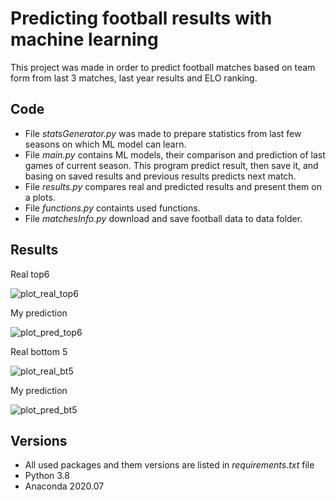 # Predicting football results with machine learning

This project was made in order to predict football matches based on team form from last 3 matches, last year results and ELO ranking.

## Code
- File _statsGenerator.py_ was made to prepare statistics from last few seasons on which ML model can learn.
- File _main.py_ contains ML models, their comparison and prediction of last games of current season. This program predict result, then save it, and basing on saved results and previous results predicts next match.
- File _results.py_ compares real and predicted results and present them on a plots.
- File _functions.py_ containts used functions.
- File _matchesInfo.py_ download and save football data to data folder.

## Results
Real top6

![plot_real_top6](https://user-images.githubusercontent.com/77171262/117691507-41276180-b1bc-11eb-9f1b-672af7581efd.png)

My prediction

![plot_pred_top6](https://user-images.githubusercontent.com/77171262/117691394-23f29300-b1bc-11eb-8ed8-d5bfd50e22fa.png)

Real bottom 5

![plot_real_bt5](https://user-images.githubusercontent.com/77171262/117694516-88632180-b1bf-11eb-8865-b2d7f0505525.png)

My prediction

![plot_pred_bt5](https://user-images.githubusercontent.com/77171262/117694596-9ca71e80-b1bf-11eb-8e17-8cc4e4751754.png)


## Versions
- All used packages and them versions are listed in  _requirements.txt_  file
- Python 3.8
- Anaconda 2020.07
